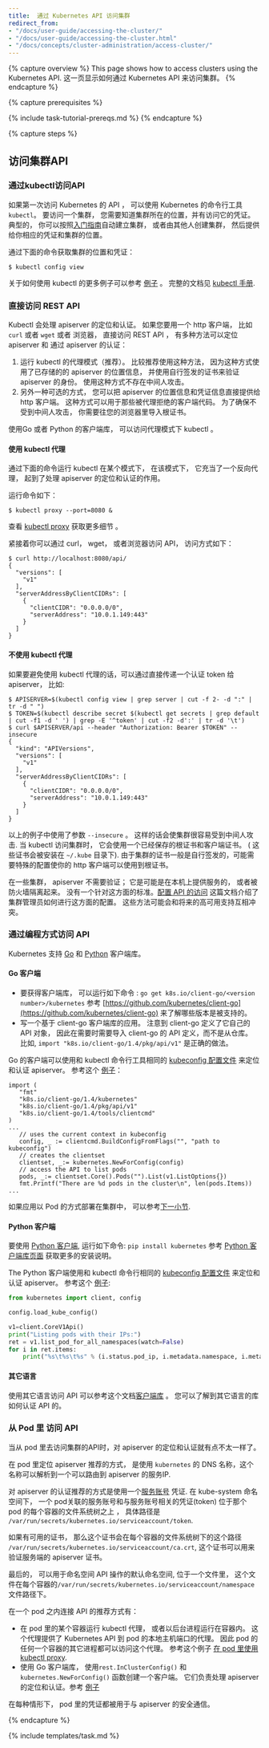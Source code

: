 ```yaml
---
title:  通过 Kubernetes API 访问集群
redirect_from:
- "/docs/user-guide/accessing-the-cluster/"
- "/docs/user-guide/accessing-the-cluster.html"
- "/docs/concepts/cluster-administration/access-cluster/"
---
```

<!--
{% capture overview %}
This page shows how to access clusters using the Kubernetes API.
{% endcapture %}

{% capture prerequisites %}

{% include task-tutorial-prereqs.md %}
{% endcapture %}

{% capture steps %}
-->
{% capture overview %}
This page shows how to access clusters using the Kubernetes API.
这一页显示如何通过 Kubernetes API 来访问集群。 
{% endcapture %}

{% capture prerequisites %}

{% include task-tutorial-prereqs.md %}
{% endcapture %}

{% capture steps %}

<!--
## Accessing the cluster API

### Accessing for the first time with kubectl

When accessing the Kubernetes API for the first time, use the
Kubernetes command-line tool, `kubectl`.

To access a cluster, you need to know the location of the cluster and have credentials
to access it.  Typically, this is automatically set-up when you work through
a [Getting started guide](/docs/getting-started-guides/),
or someone else setup the cluster and provided you with credentials and a location.

Check the location and credentials that kubectl knows about with this command:

```shell
$ kubectl config view
```

Many of the [examples](https://github.com/kubernetes/kubernetes/tree/{{page.githubbranch}}/examples/) provide an introduction to using
kubectl.  Complete documentation is found in the [kubectl manual](/docs/user-guide/kubectl/index).

-->

## 访问集群API
###  通过kubectl访问API
如果第一次访问 Kubernetes 的 API ， 可以使用 Kubernetes 的命令行工具  `kubectl`。
要访问一个集群， 您需要知道集群所在的位置，并有访问它的凭证。 典型的， 你可以按照[入门指南](/docs/getting-started-guides/)自动建立集群， 或者由其他人创建集群， 然后提供给你相应的凭证和集群的位置。

通过下面的命令获取集群的位置和凭证：

```shell
$ kubectl config view
```

关于如何使用 kubectl 的更多例子可以参考 [例子](https://github.com/kubernetes/kubernetes/tree/{{page.githubbranch}}/examples/) 。 完整的文档见 [kubectl 手册](/docs/user-guide/kubectl/index).


<!--
### Directly accessing the REST API

Kubectl handles locating and authenticating to the apiserver. If you want to directly access the REST API with an http client like
`curl` or `wget`, or a browser, there are multiple ways you can locate and authenticate against the apiserver:

 1. Run kubectl in proxy mode (recommended).  This method is recommended, since it uses the stored apiserver location abd verifies the identity of the apiserver using a self-signed cert.  No Man-in-the-middle (MITM) attack is possible using this method . 
 1. Alternatively, you can provide the location and credentials directly to the http client. This works with for client code that is confused by proxies.  To protect against man in the middle attacks, you'll need to import a root cert into your browser.
 
 Using the Go or Python client libraries provides accessing kubectl in proxy mode. 
-->

### 直接访问 REST API
Kubectl  会处理 apiserver 的定位和认证。 如果您要用一个 http 客户端， 比如 `curl` 或者 `wget`  或者 浏览器，  直接访问 REST API ， 有多种方法可以定位 apiserver 和 通过 apiserver 的认证：

1. 运行 kubectl 的代理模式（推荐）。 比较推荐使用这种方法， 因为这种方式使用了已存储的的 apiserver 的位置信息， 并使用自行签发的证书来验证 apiserver 的身份。 使用这种方式不存在中间人攻击。
2. 另外一种可选的方式，  您可以把 apiserver 的位置信息和凭证信息直接提供给http 客户端。 这种方式可以用于那些被代理拒绝的客户端代码。 为了确保不受到中间人攻击， 你需要往您的浏览器里导入根证书。 

使用Go 或者 Python 的客户端库， 可以访问代理模式下 kubectl 。 

<!--
#### Using kubectl proxy

The following command runs kubectl in a mode where it acts as a reverse proxy.  It handles
locating the apiserver and authenticating.

Run it like this:

```shell
$ kubectl proxy --port=8080 &
```

See [kubectl proxy](/docs/user-guide/kubectl/v1.6/#proxy) for more details.

Then you can explore the API with curl, wget, or a browser, like so:

```shell
$ curl http://localhost:8080/api/
{
  "versions": [
    "v1"
  ],
  "serverAddressByClientCIDRs": [
    {
      "clientCIDR": "0.0.0.0/0",
      "serverAddress": "10.0.1.149:443"
    }
  ]
}
```
-->
#### 使用 kubectl 代理

通过下面的命令运行 kubectl 在某个模式下， 在该模式下， 它充当了一个反向代理， 起到了处理 apiserver 的定位和认证的作用。

运行命令如下：

```shell
$ kubectl proxy --port=8080 &
```

查看 [kubectl proxy](/docs/user-guide/kubectl/v1.6/#proxy) 获取更多细节 。

紧接着你可以通过 curl， wget， 或者浏览器访问 API， 访问方式如下：

```shell
$ curl http://localhost:8080/api/
{
  "versions": [
    "v1"
  ],
  "serverAddressByClientCIDRs": [
    {
      "clientCIDR": "0.0.0.0/0",
      "serverAddress": "10.0.1.149:443"
    }
  ]
}
```

<!--
#### Without kubectl proxy

It is possible to avoid using kubectl proxy by passing an authentication token
directly to the apiserver, like this:

``` shell
$ APISERVER=$(kubectl config view | grep server | cut -f 2- -d ":" | tr -d " ")
$ TOKEN=$(kubectl describe secret $(kubectl get secrets | grep default | cut -f1 -d ' ') | grep -E '^token' | cut -f2 -d':' | tr -d '\t')
$ curl $APISERVER/api --header "Authorization: Bearer $TOKEN" --insecure
{
  "kind": "APIVersions",
  "versions": [
    "v1"
  ],
  "serverAddressByClientCIDRs": [
    {
      "clientCIDR": "0.0.0.0/0",
      "serverAddress": "10.0.1.149:443"
    }
  ]
}
```

The above example uses the `--insecure` flag.  This leaves it subject to MITM
attacks.  When kubectl accesses the cluster it uses a stored root certificate
and client certificates to access the server.  (These are installed in the
`~/.kube` directory).  Since cluster certificates are typically self-signed, it
may take special configuration to get your http client to use root
certificate.

On some clusters, the apiserver does not require authentication; it may serve
on localhost, or be protected by a firewall.  There is not a standard
for this.  [Configuring Access to the API](/docs/admin/accessing-the-api)
describes how a cluster admin can configure this.  Such approaches may conflict
with future high-availability support.
-->


#### 不使用 kubectl 代理

如果要避免使用 kubectl 代理的话，可以通过直接传递一个认证 token 给 apiserver， 比如: 

``` shell
$ APISERVER=$(kubectl config view | grep server | cut -f 2- -d ":" | tr -d " ")
$ TOKEN=$(kubectl describe secret $(kubectl get secrets | grep default | cut -f1 -d ' ') | grep -E '^token' | cut -f2 -d':' | tr -d '\t')
$ curl $APISERVER/api --header "Authorization: Bearer $TOKEN" --insecure
{
  "kind": "APIVersions",
  "versions": [
    "v1"
  ],
  "serverAddressByClientCIDRs": [
    {
      "clientCIDR": "0.0.0.0/0",
      "serverAddress": "10.0.1.149:443"
    }
  ]
}
```

以上的例子中使用了参数 `--insecure` 。 这样的话会使集群很容易受到中间人攻击.  当 kubectl 访问集群时， 它会使用一个已经保存的根证书和客户端证书。 ( 这些证书会被安装在 `~/.kube` 目录下).  由于集群的证书一般是自行签发的，可能需要特殊的配置使你的 http 客户端可以使用到根证书。 

在一些集群，  apiserver  不需要验证； 它是可能是在本机上提供服务的， 或者被防火墙隔离起来。 没有一个针对这方面的标准。[配置 API 的访问](/docs/admin/accessing-the-api) 这篇文档介绍了集群管理员如何进行这方面的配置。 
这些方法可能会和将来的高可用支持互相冲突。  

<!--
### Programmatic access to the API

Kubernetes supports [Go](#go-client) and [Python](#python-client) client libraries.

#### Go client

* To get the library, run the following command: `go get k8s.io/client-go/<version number>/kubernetes` See [https://github.com/kubernetes/client-go](https://github.com/kubernetes/client-go) to see which versions are supported.
* Write an application atop of the client-go clients. Note that client-go defines its own API objects, so if needed, please import API definitions from client-go rather than from the main repository, e.g., `import "k8s.io/client-go/1.4/pkg/api/v1"` is correct.

The Go client can use the same [kubeconfig file](/docs/concepts/cluster-administration/authenticate-across-clusters-kubeconfig/)
as the kubectl CLI does to locate and authenticate to the apiserver. See this [example](https://git.k8s.io/client-go/examples/out-of-cluster/main.go):

```golang
import (
   "fmt"
   "k8s.io/client-go/1.4/kubernetes"
   "k8s.io/client-go/1.4/pkg/api/v1"
   "k8s.io/client-go/1.4/tools/clientcmd"
)
...
   // uses the current context in kubeconfig
   config, _ := clientcmd.BuildConfigFromFlags("", "path to kubeconfig")
   // creates the clientset
   clientset, _:= kubernetes.NewForConfig(config)
   // access the API to list pods
   pods, _:= clientset.Core().Pods("").List(v1.ListOptions{})
   fmt.Printf("There are %d pods in the cluster\n", len(pods.Items))
...
```

If the application is deployed as a Pod in the cluster, please refer to the [next section](#accessing-the-api-from-a-pod).
-->

### 通过编程方式访问 API
Kubernetes 支持 [Go](#go-client) 和  [Python](#python-client)  客户端库。

#### Go 客户端

* 要获得客户端库， 可以运行如下命令 : `go get k8s.io/client-go/<version number>/kubernetes` 参考 [https://github.com/kubernetes/client-go](https://github.com/kubernetes/client-go) 来了解哪些版本是被支持的。 
* 写一个基于 client-go 客户端库的应用。 注意到 client-go 定义了它自己的 API 对象， 因此在需要时需要导入 client-go 的 API 定义，而不是从仓库。 比如, `import "k8s.io/client-go/1.4/pkg/api/v1"` 是正确的做法。 

Go 的客户端可以使用和 kubectl 命令行工具相同的 [kubeconfig 配置文件](/docs/concepts/cluster-administration/authenticate-across-clusters-kubeconfig/) 来定位和认证 apiserver。 参考这个 [例子](https://git.k8s.io/client-go/examples/out-of-cluster/main.go)：

```golang
import (
   "fmt"
   "k8s.io/client-go/1.4/kubernetes"
   "k8s.io/client-go/1.4/pkg/api/v1"
   "k8s.io/client-go/1.4/tools/clientcmd"
)
...
   // uses the current context in kubeconfig
   config, _ := clientcmd.BuildConfigFromFlags("", "path to kubeconfig")
   // creates the clientset
   clientset, _:= kubernetes.NewForConfig(config)
   // access the API to list pods
   pods, _:= clientset.Core().Pods("").List(v1.ListOptions{})
   fmt.Printf("There are %d pods in the cluster\n", len(pods.Items))
...
```

如果应用以 Pod 的方式部署在集群中， 可以参考[下一小节](#accessing-the-api-from-a-pod).

<!--
#### Python client

To use [Python client](https://github.com/kubernetes-incubator/client-python), run the following command: `pip install kubernetes` See [Python Client Library page](https://github.com/kubernetes-incubator/client-python) for more installation options.

The Python client can use the same [kubeconfig file](/docs/user-guide/kubeconfig-file)
as the kubectl CLI does to locate and authenticate to the apiserver. See this [example](https://github.com/kubernetes-incubator/client-python/tree/master/examples/example1.py):

```python
from kubernetes import client, config

config.load_kube_config()

v1=client.CoreV1Api()
print("Listing pods with their IPs:")
ret = v1.list_pod_for_all_namespaces(watch=False)
for i in ret.items:
    print("%s\t%s\t%s" % (i.status.pod_ip, i.metadata.namespace, i.metadata.name))
```

#### Other languages

There are [client libraries](https://git.k8s.io/community/contributors/devel/client-libraries.md) for accessing the API from other languages. See documentation for other libraries for how they authenticate.

-->

#### Python 客户端

要使用  [Python 客户端](https://github.com/kubernetes-incubator/client-python), 运行如下命令: `pip install kubernetes` 参考 [Python 客户端库页面](https://github.com/kubernetes-incubator/client-python) 获取更多的安装说明。 

The Python 客户端使用和 kubectl 命令行相同的 [kubeconfig 配置文件](/docs/user-guide/kubeconfig-file)
来定位和认证 apiserver。 参考这个 [例子](https://github.com/kubernetes-incubator/client-python/tree/master/examples/example1.py):

```python
from kubernetes import client, config

config.load_kube_config()

v1=client.CoreV1Api()
print("Listing pods with their IPs:")
ret = v1.list_pod_for_all_namespaces(watch=False)
for i in ret.items:
    print("%s\t%s\t%s" % (i.status.pod_ip, i.metadata.namespace, i.metadata.name))
```

#### 其它语言

 使用其它语言访问 API 可以参考这个文档[客户端库](https://git.k8s.io/community/contributors/devel/client-libraries.md) 。 您可以了解到其它语言的库如何认证 API 的。

<!--
### Accessing the API from a Pod

When accessing the API from a pod, locating and authenticating
to the api server are somewhat different.

The recommended way to locate the apiserver within the pod is with
the `kubernetes` DNS name, which resolves to a Service IP which in turn
will be routed to an apiserver.

The recommended way to authenticate to the apiserver is with a
[service account](/docs/user-guide/service-accounts) credential.  By kube-system, a pod
is associated with a service account, and a credential (token) for that
service account is placed into the filesystem tree of each container in that pod,
at `/var/run/secrets/kubernetes.io/serviceaccount/token`.

If available, a certificate bundle is placed into the filesystem tree of each
container at `/var/run/secrets/kubernetes.io/serviceaccount/ca.crt`, and should be
used to verify the serving certificate of the apiserver.

Finally, the default namespace to be used for namespaced API operations is placed in a file
at `/var/run/secrets/kubernetes.io/serviceaccount/namespace` in each container.

From within a pod the recommended ways to connect to API are:

  - run a kubectl proxy as one of the containers in the pod, or as a background
    process within a container.  This proxies the
    Kubernetes API to the localhost interface of the pod, so that other processes
    in any container of the pod can access it.  See this [example of using kubectl proxy
    in a pod](https://github.com/kubernetes/kubernetes/tree/{{page.githubbranch}}/examples/kubectl-container/).
  - use the Go client library, and create a client using the `rest.InClusterConfig()` and `kubernetes.NewForConfig()` functions.
    They handle locating and authenticating to the apiserver. [example](https://git.k8s.io/client-go/examples/in-cluster/main.go)

In each case, the credentials of the pod are used to communicate securely with the apiserver.

{% endcapture %}

{% include templates/task.md %}
-->


### 从 Pod 里 访问 API

当从 pod 里去访问集群的API时，对 apiserver 的定位和认证就有点不太一样了。

在 pod 里定位 apiserver 推荐的方式， 是使用 `kubernetes` 的 DNS 名称，这个名称可以解析到一个可以路由到 apiserver 的服务IP. 

对 apiserver 的认证推荐的方式是使用一个[服务账号](/docs/user-guide/service-accounts) 凭证.  在 kube-system 命名空间下，  一个 pod关联的服务账号和与服务账号相关的凭证(token) 位于那个 pod 的每个容器的文件系统树之上 ， 具体路径是 `/var/run/secrets/kubernetes.io/serviceaccount/token`.

如果有可用的证书， 那么这个证书会在每个容器的文件系统树下的这个路径 `/var/run/secrets/kubernetes.io/serviceaccount/ca.crt`,  这个证书可以用来验证服务端的 apiserver 证书。 

最后的， 可以用于命名空间 API 操作的默认命名空间, 位于一个文件里， 这个文件在每个容器的`/var/run/secrets/kubernetes.io/serviceaccount/namespace` 文件路径下。 

在一个 pod 之内连接 API 的推荐方式有：

  - 在 pod 里的某个容器运行 kubectl 代理， 或者以后台进程运行在容器内。 这个代理提供了 Kubernetes API 到 pod 的本地主机端口的代理。 因此 pod 的任何一个容器的其它进程都可以访问这个代理。 参考这个例子 [在 pod 里使用 kubectl proxy](https://github.com/kubernetes/kubernetes/tree/{{page.githubbranch}}/examples/kubectl-container/).
  - 使用 Go 客户端库， 使用`rest.InClusterConfig()` 和  `kubernetes.NewForConfig()` 函数创建一个客户端。 它们负责处理 apiserver 的定位和认证。参考 [例子](https://git.k8s.io/client-go/examples/in-cluster/main.go)

在每种情形下， pod 里的凭证都被用于与 apiserver 的安全通信。

{% endcapture %}

{% include templates/task.md %}
